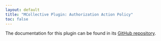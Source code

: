 ```yaml
---
layout: default
title: "MCollective Plugin: Authorization Action Policy"
toc: false
---
```


The documentation for this plugin can be found in its [GitHub repository](https://github.com/puppetlabs/mcollective-actionpolicy-auth#readme).
